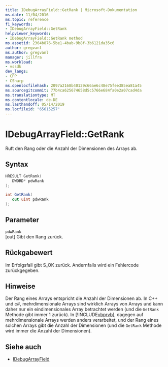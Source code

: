 ```yaml
---
title: IDebugArrayField::GetRank | Microsoft-Dokumentation
ms.date: 11/04/2016
ms.topic: reference
f1_keywords:
- IDebugArrayField::GetRank
helpviewer_keywords:
- IDebugArrayField::GetRank method
ms.assetid: 2364b876-5be1-4bab-9b8f-3b6121da35c6
author: gregvanl
ms.author: gregvanl
manager: jillfra
ms.workload:
- vssdk
dev_langs:
- CPP
- CSharp
ms.openlocfilehash: 2097a2168b40129c66ae6c48e75fee385ea81a45
ms.sourcegitcommit: 77b4ca625674658d5c5766e684fa0e2a07cad4da
ms.translationtype: MT
ms.contentlocale: de-DE
ms.lasthandoff: 05/14/2019
ms.locfileid: "65615257"
---
```

# <a name="idebugarrayfieldgetrank"></a>IDebugArrayField::GetRank
Ruft den Rang oder die Anzahl der Dimensionen des Arrays ab.

## <a name="syntax"></a>Syntax

```cpp
HRESULT GetRank( 
   DWORD* pdwRank
);
```

```csharp
int GetRank(
   out uint pdwRank
);
```

## <a name="parameters"></a>Parameter
`pdwRank`\
[out] Gibt den Rang zurück.

## <a name="return-value"></a>Rückgabewert
 Im Erfolgsfall gibt S_OK zurück. Andernfalls wird ein Fehlercode zurückgegeben.

## <a name="remarks"></a>Hinweise
 Der Rang eines Arrays entspricht die Anzahl der Dimensionen ab. In C++ und c#, mehrdimensionale Arrays sind wirklich Arrays von Arrays und kann daher nur ein eindimensionales Array betrachtet werden (und die `GetRank` Methode gibt immer 1 zurück). In [!INCLUDE[vbprvb](../../../code-quality/includes/vbprvb_md.md)], dagegen auf mehrdimensionale Arrays werden anders verarbeitet, und der Rang eines solchen Arrays gibt die Anzahl der Dimensionen (und die `GetRank` Methode wird immer die Anzahl der Dimensionen).

## <a name="see-also"></a>Siehe auch
- [IDebugArrayField](../../../extensibility/debugger/reference/idebugarrayfield.md)